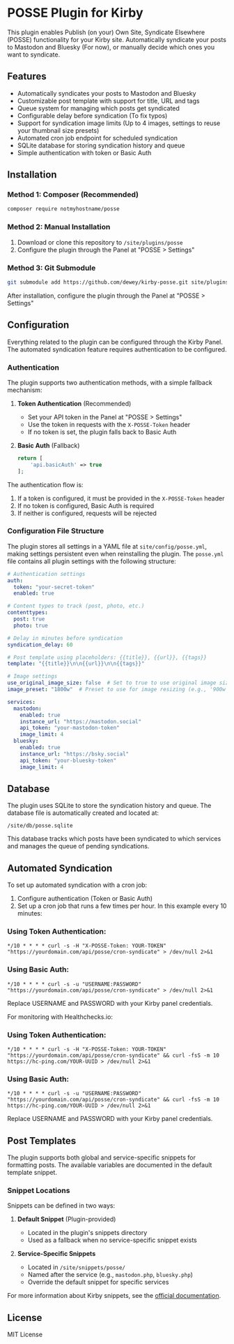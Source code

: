 # POSSE Plugin for Kirby

This plugin enables Publish (on your) Own Site, Syndicate Elsewhere (POSSE) functionality for your Kirby site. Automatically syndicate your posts to Mastodon and Bluesky (For now), or manually decide which ones you want to syndicate.

## Features

- Automatically syndicates your posts to Mastodon and Bluesky
- Customizable post template with support for title, URL and tags
- Queue system for managing which posts get syndicated
- Configurable delay before syndication (To fix typos)
- Support for syndication image limits (Up to 4 images, settings to reuse your thumbnail size presets)
- Automated cron job endpoint for scheduled syndication
- SQLite database for storing syndication history and queue
- Simple authentication with token or Basic Auth

## Installation

### Method 1: Composer (Recommended)

```bash
composer require notmyhostname/posse
```

### Method 2: Manual Installation

1. Download or clone this repository to `/site/plugins/posse`
2. Configure the plugin through the Panel at "POSSE > Settings"

### Method 3: Git Submodule

```bash
git submodule add https://github.com/dewey/kirby-posse.git site/plugins/posse
```

After installation, configure the plugin through the Panel at "POSSE > Settings"

## Configuration

Everything related to the plugin can be configured through the Kirby Panel. The automated syndication feature requires authentication to be configured.

### Authentication

The plugin supports two authentication methods, with a simple fallback mechanism:

1. **Token Authentication** (Recommended)
   - Set your API token in the Panel at "POSSE > Settings"
   - Use the token in requests with the `X-POSSE-Token` header
   - If no token is set, the plugin falls back to Basic Auth

2. **Basic Auth** (Fallback)
   ```php
   return [
       'api.basicAuth' => true
   ];
   ```

The authentication flow is:
1. If a token is configured, it must be provided in the `X-POSSE-Token` header
2. If no token is configured, Basic Auth is required
3. If neither is configured, requests will be rejected

### Configuration File Structure

The plugin stores all settings in a YAML file at `site/config/posse.yml`, making settings persistent even when reinstalling the plugin. The `posse.yml` file contains all plugin settings with the following structure:

```yaml
# Authentication settings
auth:
  token: "your-secret-token"
  enabled: true

# Content types to track (post, photo, etc.)
contenttypes:
  post: true
  photo: true

# Delay in minutes before syndication
syndication_delay: 60

# Post template using placeholders: {{title}}, {{url}}, {{tags}}
template: "{{title}}\n\n{{url}}\n\n{{tags}}"

# Image settings
use_original_image_size: false  # Set to true to use original image sizes
image_preset: "1800w"  # Preset to use for image resizing (e.g., '900w', '1800w', 'square-900w')

services:
  mastodon:
    enabled: true
    instance_url: "https://mastodon.social"
    api_token: "your-mastodon-token"
    image_limit: 4
  bluesky:
    enabled: true
    instance_url: "https://bsky.social"
    api_token: "your-bluesky-token"
    image_limit: 4
```

## Database

The plugin uses SQLite to store the syndication history and queue. The database file is automatically created and located at:

```
/site/db/posse.sqlite
```

This database tracks which posts have been syndicated to which services and manages the queue of pending syndications.

## Automated Syndication

To set up automated syndication with a cron job:

1. Configure authentication (Token or Basic Auth)
2. Set up a cron job that runs a few times per hour. In this example every 10 minutes:

### Using Token Authentication:
```
*/10 * * * * curl -s -H "X-POSSE-Token: YOUR-TOKEN" "https://yourdomain.com/api/posse/cron-syndicate" > /dev/null 2>&1
```

### Using Basic Auth:
```
*/10 * * * * curl -s -u "USERNAME:PASSWORD" "https://yourdomain.com/api/posse/cron-syndicate" > /dev/null 2>&1
```

Replace USERNAME and PASSWORD with your Kirby panel credentials.

For monitoring with Healthchecks.io:

### Using Token Authentication:
```
*/10 * * * * curl -s -H "X-POSSE-Token: YOUR-TOKEN" "https://yourdomain.com/api/posse/cron-syndicate" && curl -fsS -m 10 https://hc-ping.com/YOUR-UUID > /dev/null 2>&1
```

### Using Basic Auth:
```
*/10 * * * * curl -s -u "USERNAME:PASSWORD" "https://yourdomain.com/api/posse/cron-syndicate" && curl -fsS -m 10 https://hc-ping.com/YOUR-UUID > /dev/null 2>&1
```

Replace USERNAME and PASSWORD with your Kirby panel credentials.

## Post Templates

The plugin supports both global and service-specific snippets for formatting posts. The available variables are documented in the default template snippet.

### Snippet Locations

Snippets can be defined in two ways:

1. **Default Snippet** (Plugin-provided)
   - Located in the plugin's snippets directory
   - Used as a fallback when no service-specific snippet exists

2. **Service-Specific Snippets**
   - Located in `/site/snippets/posse/`
   - Named after the service (e.g., `mastodon.php`, `bluesky.php`)
   - Override the default snippet for specific services

For more information about Kirby snippets, see the [official documentation](https://getkirby.com/docs/guide/templates/snippets).

## License

MIT License